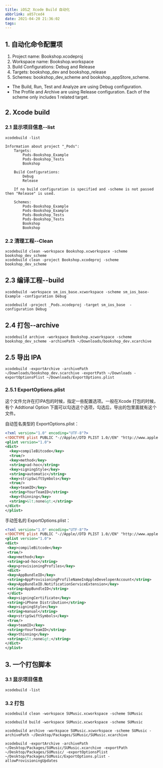```yaml
---
title: iOS之 Xcode Build 自动化
abbrlink: a857ced4
date: 2021-04-20 21:36:02
tags:
---
```


## 1. 自动化命令配置项

1. Project name: Bookshop.xcodeproj
2. Workspace name: Bookshop.workspace
3. Build Configurations: Debug and Release
4. Targets: bookshop_dev and bookshop_release
5. Schemes: bookshop_dev_scheme and bookshop_appStore_scheme.

* The Build, Run, Test and Analyze are using Debug configuration.
* The Profile and Archive are using Release configuration. Each of the scheme only includes 1 related target.

## 2. Xcode build

### 2.1 显示项目信息--list

```shell
xcodebuild -list

Information about project "_Pods":
    Targets:
        Pods-Bookshop_Example
        Pods-Bookshop_Tests
        Bookshop

    Build Configurations:
        Debug
        Release

    If no build configuration is specified and -scheme is not passed then "Release" is used.

    Schemes:
        Pods-Bookshop_Example
        Pods-Bookshop_Example
        Pods-Bookshop_Tests
        Pods-Bookshop_Tests
        Bookshop
        Bookshop
```

### 2.2  清理工程--Clean

```shell
xcodebuild clean -workspace Bookshop.xcworkspace -scheme bookshop_dev_scheme
xcodebuild clean -project Bookshop.xcodeproj -scheme bookshop_dev_scheme
```

## 2.3 编译工程--build

```shell
xcodebuild -workspace sm_ios_base.xcworkspace -scheme sm_ios_base-Example -configuration Debug

xcodebuild -project _Pods.xcodeproj -target sm_ios_base  -configuration Debug
```

## 2.4 打包--archive

```shell
xcodebuild archive -workspace Bookshop.xcworkspace -scheme bookshop_dev_scheme -archivePath ~/Downloads/bookshop_dev.xcarchive
```

## 2.5 导出 IPA

```shell
xcodebuild -exportArchive -archivePath ~/Downloads/bookshop_dev.scarchive -exportPath ~/Downloads -exportOptionsPlist ~/Downloads/ExportOptions.plist
```

### 2.5.1  ExportOptions.plist

这个文件允许在打IPA包的时候，指定一些配置选项。一般在Xcode 打包的时候，有个 Addtional Option 下面可以勾选这个选项，勾选后，导出的包里面就有这个文件。

自动签名类型的 ExportOptions.plist：

```xml
<?xml version="1.0" encoding="UTF-8"?>
<!DOCTYPE plist PUBLIC "-//Apple//DTD PLIST 1.0//EN" "http://www.apple.com/DTDs/PropertyList-1.0.dtd">
<plist version="1.0">
<dict>
  <key>compileBitcode</key>
  <true/>
  <key>method</key>
  <string>ad-hoc</string>
  <key>signingStyle</key>
  <string>automatic</string>
  <key>stripSwiftSymbols</key>
  <true/>
  <key>teamID</key>
  <string>YourTeamID</string>
  <key>thinning</key>
  <string>&lt;none&gt;</string>
</dict>
</plist>
```

手动签名的 ExportOptions.plist：

```xml
<?xml version="1.0" encoding="UTF-8"?>
<!DOCTYPE plist PUBLIC "-//Apple//DTD PLIST 1.0//EN" "http://www.apple.com/DTDs/PropertyList-1.0.dtd">
<plist version="1.0">
<dict>
 <key>compileBitcode</key>
 <true/>
 <key>method</key>
 <string>ad-hoc</string>
 <key>provisioningProfiles</key>
 <dict>
 <key>AppBundleID</key>
 <string>AppProvisioningProfileNameInAppleDeveloperAccount</string>
 <key>AppBundleID.NotificationServiceExtension</key>
 <string>AppBundleID</string>
 </dict>
 <key>signingCertificate</key>
 <string>iPhone Distribution</string>
 <key>signingStyle</key>
 <string>manual</string>
 <key>stripSwiftSymbols</key>
 <true/>
 <key>teamID</key>
 <string>YourTeamID</string>
 <key>thinning</key>
 <string>&lt;none&gt;</string>
</dict>
</plist>
```

## 3. 一个打包脚本

### 3.1 显示项目信息

```shell
xcodebuild -list
```

### 3.2 打包

```shell
xcodebuild clean -workspace SUMusic.xcworkspace -scheme SUMusic

xcodebuild build -workspace SUMusic.xcworkspace -scheme SUMusic

xcodebuild archive -workspace SUMusic.xcworkspace -scheme SUMusic -archivePath ~/Desktop/Packages/SUMusic/SUMusic.xcarchive

xcodebuild -exportArchive -archivePath ~/Desktop/Packages/SUMusic/SUMusic.xcarchive -exportPath ~/Desktop/Packages/SUMusic/ -exportOptionsPlist ~/Desktop/Packages/SUMusic/ExportOptions.plist -allowProvisioningUpdates
```
